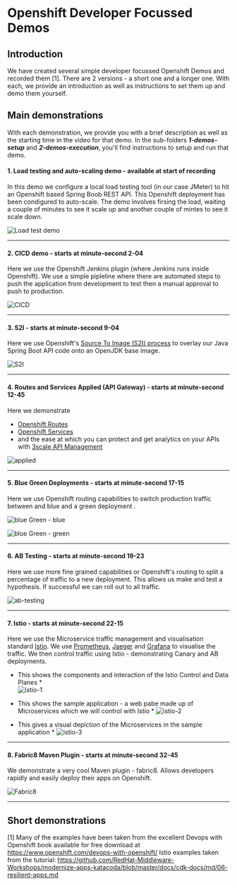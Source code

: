 # Openshift Developer Focussed Demos

## Introduction
We have created several simple developer focussed Openshift Demos and recorded them [1]. There are 2 versions - a short one and a longer one. With each, we provide an introduction as well as instructions to set them up and demo them yourself.

## Main demonstrations
With each demonstration, we provide you with a brief description as well as the starting time in the video for that demo. In the sub-folders **_1-demos-setup_** and **_2-demos-execution_**, you'll find instructions to setup and run that demo.

#### 1. Load testing and auto-scaling demo - available at start of recording
In this demo we configure a local load testing tool (in our case JMeter) to hit an Openshift based Spring Boob REST API. This Openshift deployment has been condigured to auto-scale. The demo involves firsing the load, waiting a couple of minutes to see it scale up and another couple of mintes to see it scale down.

![Load test demo](https://github.com/tnscorcoran/openshift-demos/blob/master/images/Openshift%20Demo%20-%201%20-%20Load%20Test.png)
  
_________________________________________________________________________________________________________  

#### 2. CICD demo - starts at minute-second 2-04
Here we use the Openshift Jenkins plugin (where Jenkins runs inside Openshift). We use a simple pipleline where there are automated steps to push the application from development to test then a manual approval to push to production.
  
 ![CICD](https://github.com/tnscorcoran/openshift-demos/blob/master/images/Openshift%20Demo%20-%202%20-%20CICD.png)
  
_________________________________________________________________________________________________________  

#### 3. S2I - starts at minute-second 9-04
Here we use Openshift's [Source To Image (S2I) process](https://docs.openshift.com/container-platform/3.10/architecture/core_concepts/builds_and_image_streams.html#source-build) to overlay our Java Spring Boot API code onto an OpenJDK base image.
  
 ![S2I](https://github.com/tnscorcoran/openshift-demos/blob/master/images/Openshift%20Demo%20-%203%20-%20S2I.png)
  
_________________________________________________________________________________________________________  

#### 4. Routes and Services Applied (API Gateway) - starts at minute-second 12-45
Here we demonstrate 
- [Openshift Routes](https://docs.openshift.com/container-platform/3.10/architecture/networking/routes.html)
- [Openshift Services](https://docs.openshift.com/container-platform/3.10/architecture/core_concepts/pods_and_services.html)
- and the ease at which you can protect and get analytics on your APIs with [3scale API Management](https://www.redhat.com/en/technologies/jboss-middleware/3scalehttps://docs.openshift.com/container-platform/3.10/architecture/networking/routes.html)
  
 ![applied](https://github.com/tnscorcoran/openshift-demos/blob/master/images/Openshift%20Demo%20-%204%20-%20Routes%20and%20Services%20Applied%20-%20API%20Gateway.png)
  
_________________________________________________________________________________________________________  

#### 5. Blue Green Deployments - starts at minute-second 17-15
Here we use Openshift routing capabilities to switch production traffic between and blue and a green deployment .
  
 ![blue Green - blue](https://github.com/tnscorcoran/openshift-demos/blob/master/images/Openshift%20Demo%20-%205%20-%20Blue%20Green%20(Blue).png)
  
  
 ![blue Green - green](https://github.com/tnscorcoran/openshift-demos/blob/master/images/Openshift%20Demo%20-%206%20-%20Blue%20Green%20(Green).png)
  
_________________________________________________________________________________________________________  

#### 6. AB Testing - starts at minute-second 19-23
Here we use more fine grained capabilities or Openshift's routing to split a percentage of traffic to a new deployment. This allows us make and test a hypothesis. If successful we can roll out to all traffic.
  
 ![ab-testing](https://github.com/tnscorcoran/openshift-demos/blob/master/images/Openshift%20Demo%20-%207%20-%20AB%20Testing.png)
  
_________________________________________________________________________________________________________  

#### 7. Istio - starts at minute-second 22-15
Here we use the Microservice traffic management and visualisation standard [Istio](https://istio.io/). We use [Prometheus](https://prometheus.io/), [Jaeger](https://www.jaegertracing.io/docs/) and [Grafana](https://grafana.com/) to visualise the traffic. We then control traffic using Istio - demonstrating Canary and AB deployments.

* This shows the components and interaction of the Istio Control and Data Planes *  
![istio-1](https://github.com/tnscorcoran/openshift-demos/blob/master/images/Openshift%20Demo%20-%208%20-%20Istio%20Overview.png)

* This shows the sample application - a web pabe made up of Microservices which we will control with Istio *
![istio-2](https://github.com/tnscorcoran/openshift-demos/blob/master/images/Openshift%20Demo%20-%209%20-%20Istio%20Demo%201.png)

* This gives a visual depiction of the Microservices in the sample application *
![istio-3](https://github.com/tnscorcoran/openshift-demos/blob/master/images/Openshift%20Demo%20-%2010%20-%20Istio%20Demo%202.png)
  
_________________________________________________________________________________________________________  

#### 8. Fabric8 Maven Plugin - starts at minute-second 32-45
We demonstrate a very cool Maven plugin - fabric8. Allows developers rapidly and easily deploy their apps on Openshift.
  
 ![Fabric8](https://github.com/tnscorcoran/openshift-demos/blob/master/images/Openshift%20Demo%20-%2011%20-%20Fabric8%20Maven%20Plugin.png)
  
_________________________________________________________________________________________________________  



## Short demonstrations


[1] Many of the examples have been taken from the excellent Devops with Openshift book available for free download at https://www.openshift.com/devops-with-openshift/
Istio examples taken from the tutorial: https://github.com/RedHat-Middleware-Workshops/modernize-apps-katacoda/blob/master/docs/cdk-docs/md/06-resilient-apps.md
